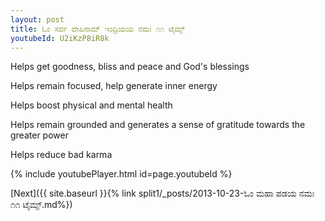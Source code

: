 ```yaml
---
layout: post
title: ಓಂ ಸರ್ವ ದೇಹಿನಾಮ್ ಇಂದ್ರಿಯಯ ನಮಃ ೧೧ ಟೈಮ್ಸ್
youtubeId: U2iKzP8iR8k
---
```

 
 
Helps get goodness, bliss and peace and God's blessings
 
Helps remain focused, help generate inner energy 
 
Helps boost physical and mental health 
 
Helps remain grounded and generates a sense of gratitude towards the greater power 
 
Helps reduce bad karma
 
 
 
 


{% include youtubePlayer.html id=page.youtubeId %}
 
[Next]({{ site.baseurl }}{% link  split1/_posts/2013-10-23-ಓಂ ಮಹಾ ಪಡಯ ನಮಃ ೧೧ ಟೈಮ್ಸ್.md%})
 
